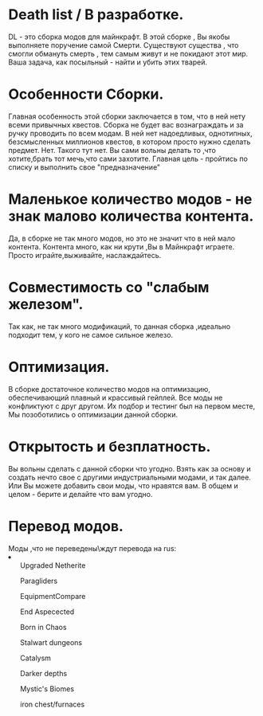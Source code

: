 <h1>Death list / В разработке. </h1>
DL - это сборка модов для майнкрафт.
В этой сборке , Вы якобы выполняете поручение самой Смерти. Существуют существа , что смогли обмануть смерть , тем самым живут и не покидают этот мир. Ваша задача, как посыльный - найти и убить этих тварей.
<h1>Особенности Сборки.</h1>
Главная особенность этой сборки заключается в том, что в ней нету всеми привычных квестов. Сборка не будет вас вознаграждать и за ручку проводить по всем модам. В ней нет надоедливых, однотипных, безсмысленных миллионов квестов, в котором просто нужно сделать предмет. Нет. Такого тут нет. Вы сами вольны делать то ,что хотите,брать тот мечь,что сами захотите. Главная цель - пройтись по списку и выполнить свое "предназначение"
<h1>Маленькое количество модов - не знак малово количества контента.</h1> 
Да, в сборке не так много модов, но это не значит что в ней мало контента. Контента много, как ни крути ,Вы в Майнкрафт играете. Просто играйте,выживайте, наслаждайтесь.
<h1>Совместимость со "слабым железом".</h1>
Так как, не так много модификаций, то данная сборка ,идеально подходит тем, у кого не самое сильное железо.
<h1>Оптимизация.</h1>
В сборке достаточное количество модов на оптимизацию, обеспечивающий плавный и крассивый гейплей. Все моды не конфликтуют с друг другом. Их подбор и тестинг был на первом месте, Мы позоботились о оптимизации данной сборки.
<h1>Открытость и безплатность.</h1>
Вы вольны сделать с данной сборки что угодно. Взять как за основу и создать нечто свое с другими индустриальными модами, и так далее. Или Вы можете добавить свои моды, что нравятся вам. В общем и целом - берите и делайте что вам угодно. 
<h1>Перевод модов.</h1>
Моды ,что не переведены\ждут перевода на rus:
<li>
  <ul>Upgraded Netherite</ul>
  <ul>Paragliders</ul>
  <ul>EquipmentCompare</ul>
  <ul>End Aspecected</ul>
  <ul>Born in Chaos</ul>
  <ul>Stalwart dungeons</ul>
  <ul>Catalysm</ul>
  <ul>Darker depths</ul>
  <ul>Mystic's Biomes</ul>
  <ul>iron chest/furnaces</ul>
</li>
